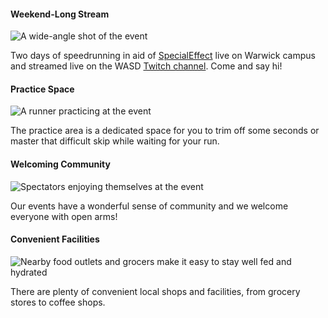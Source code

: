 <div class="content">

#### Weekend-Long Stream
![A wide-angle shot of the event](/images/speedrunning.jpg)

Two days of speedrunning in aid of [SpecialEffect](https://specialeffect.org) live on Warwick campus and streamed live on the WASD [Twitch channel](https://warwickspeed.run/twitch). Come and say hi!

</div>

<div class="content">

#### Practice Space
![A runner practicing at the event](/images/practise.jpg)

The practice area is a dedicated space for you to trim off some seconds or master that difficult skip while waiting for your run.

</div>


<div class="content">

#### Welcoming Community
![Spectators enjoying themselves at the event](/images/community.jpg)

Our events have a wonderful sense of community and we welcome everyone with open arms!

</div>

<div class="content">

#### Convenient Facilities
![Nearby food outlets and grocers make it easy to stay well fed and hydrated](/images/facilities.jpg)

There are plenty of convenient local shops and facilities, from grocery stores to coffee shops.

</div>